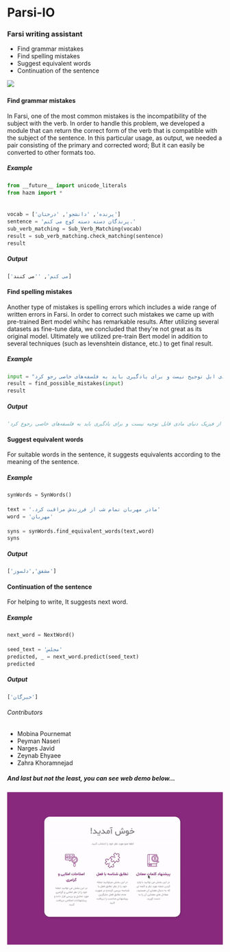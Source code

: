 # Parsi-IO

### Farsi writing assistant
+ Find grammar mistakes
+ Find spelling mistakes
+ Suggest equivalent words
+ Continuation of the sentence

![](name-of-giphy.gif)

#### Find grammar mistakes
In Farsi, one of the most common mistakes is the incompatibility of the subject with the verb. In order to handle this problem, we developed a module that can return the correct form of the verb that is compatible with the subject of the sentence. In this particular usage, as output, we needed a pair consisting of the primary and corrected word; But it can easily be converted to other formats too.


##### Example
```python
from __future__ import unicode_literals
from hazm import *


vocab = ['پرنده', 'دانشجو', 'درختان']
sentence = 'پرندگان دسته دسته کوچ می کنم.'
sub_verb_matching = Sub_Verb_Matching(vocab)
result = sub_verb_matching.check_matching(sentence)
result

```
##### Output
```python
['می کنم', ''می کنند]

```

#### Find spelling mistakes
Another type of mistakes is spelling errors which includes a wide range of written errors in Farsi. In order to correct such mistakes we came up with pre-trained Bert model whihc has remarkable results. After utilizing several datasets as fine-tune data, we concluded that they're not great as its original model. Ultimately we utilized pre-train Bert model in addition to several techniques (such as levenshtein distance, etc.) to get final result.


##### Example

```python
input = "بسیاری از مباحث علوم غیرطبیعی با استفاده از فیریک دنیای مادی ابل توجیح نیست و برای یادگیری باید به فلسفه‌های خاصی رجو کرد."
result = find_possible_mistakes(input)
result

```

##### Output
```python
'بسیاری از مباحث علوم غیرطبیعی با استفاده از فیزیک دنیای مادی قابل توجیه نیست و برای یادگیری باید به فلسفه‌های خاصی رجوع کرد.'

```

#### Suggest equivalent words
For suitable words in the sentence, it suggests equivalents according to the meaning of the sentence.


##### Example
```python
synWords = SynWords()

text = '.مادر مهربان تمام شب از فرزندش مراقبت کرد'
word = 'مهربان'

syns = synWords.find_equivalent_words(text,word)
syns
```

##### Output
```python
['مشفق','دلسوز']
```


#### Continuation of the sentence
For helping to write, It suggests next word.

##### Example
```python
next_word = NextWord()

seed_text = 'مجلس'
predicted, _ = next_word.predict(seed_text)
predicted

```

##### Output
```python
['خبرگان']
```


###### Contributors
+ Mobina Pournemat
+ Peyman Naseri
+ Narges Javid
+ Zeynab Ehyaee
+ Zahra Khoramnejad


##### And last but not the least, you can see web demo below...

<div align='center'>
    <div><img src='web_demo.gif'/></div>
</div>

